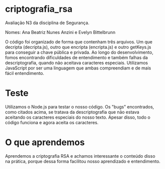 # criptografia_rsa
Avaliação N3 da disciplina de Segurança.

Nomes: Ana Beatriz Nunes Anzini e Evelyn Bittelbrunn

O código foi organizado de forma que contenham três arquivos. Um que decripta (decripta.js), outro que encripta (encripta.js) e outro getKeys.js para conseguir a chave pública e privada.
Ao longo do desenvolvimento, fomos encontrando dificuldades de entendimento e também falhas da descriptografia, quando não aceitava caracteres especiais.
Utilizamos JavaScript por ser uma linguagem que ambas compreendiam e de mais fácil entendimento.

# Teste
Utilizamos o Node.js para testar o nosso código. Os "bugs" encontrados, como citados acima, se tratava da descriptografia que não estava aceitando os caracteres especiais do nosso texto. Apesar disso, todo o código funciona e agora aceita os caracteres.

# O que aprendemos
Aprendemos a criptografia RSA e achamos interessante o conteúdo disso na prática, porque dessa forma facilitou nosso aprendizado e entendimento.

